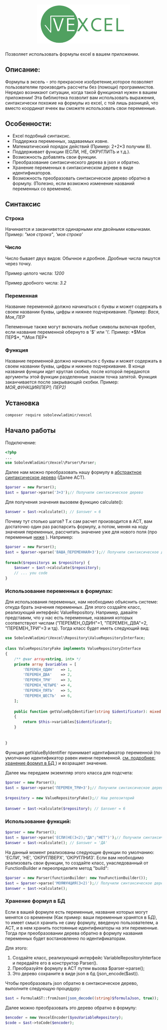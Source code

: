 <h1 align="center">
  <img src="./logo.png" alt="vexcel" width="300px">
</h1>
 Позволяет  использовать формулы excel в вашем приложении. 
 
## Описание:  
Формулы в эксель - это прекрасное изобретение,которое позволяет пользователям производить рассчеты без (помощи) программистов. Нередко возникают ситуации, когда такой функционал нужен в вашем приложении! Эта библиотека позволит вам использовать выражения, синтаксически похожие на формулы из excel, с той лишь разницей, что вместо координат ячеек вы сможете использовать свои переменные. 

 ## Особенности: 
  * Excel подобный  синтаксис. 
  * Поддержка переменных, задаваемых извне. 
  * Математический порядок действий (Пример: 2+2\*3 получим 8).
  * Поддерживает функции  (ЕСЛИ, НЕ, ОКРУГЛИТЬ и т.д.).
  * Возможность добавлять свои функции.
  * Преобразование синтаксического дерева в  json  и обратно.
  * Хранение переменных в синтаксическом дереве в виде идентификаторов. 
  * Возможность преобразовать синтаксическое дерево обратно в формулу. (Полезно, если возможно изменение названий переменных со временем).
    
## Синтаксис 
### Строка 
Начинается и заканчивется  одинарными или двойными ковычками. Пример: *"моя строка"*, *'моя строка'*

### Число  
Число бывает двух видов: Обычное и дробное. Дробные числа пишутся через точку.  

Пример целого числа: *1200*

Пример дробного числа: *3.2*

### Переменная 
Название переменной должно начинаться с буквы и может содержать в своем названии буквы, цифры и нижнее подчеркивание. 
Пример: *Вася*, *Моя_ПЕР* 

Пепеменные также могут включать любые символы включая пробел, если название переменной обернуто в '$' или '\'.
Пример: *$Моя ПЕР$*, *\Моя ПЕР\* 

### Функция 
Название переменной должно начинаться с буквы и может содержать в своем названии буквы, цифры и нижнее подчеркивание. В конце названия функции идет круглая скобка, после которой передаются аргументы этой функции разделенные знаком точка запятой. Функция заканчивается после закрывающей скобки. 
Пример: *МОЯ_ФУНКЦИЯ(ПЕР1; ПЕР2)*


## Установка 
```bash
composer require sobolevwladimir/vexcel
```

## Начало работы    

Подключение: 
```php
<?php
...
use SobolevWladimir\Vexcel\Parser\Parser;
```
Далее нам можно преобразовать нашу формулу в [абстрактное синтаксическое дерево](https://ru.wikipedia.org/wiki/Абстрактное_синтаксическое_дерево) (Далее АСТ). 

```php
$parser = new Parser();
$ast = $parser->parse('3+3');// Получили синтаксическое дерево
````
Для получения значения вызовем функцию calculate():
```php
$answer = $ast->calculate(); // $answer = 6
```
Почему тут столько шагов? Т.к сам расчет производится в АСТ, вам достаточно один раз распарсить формулу, а потом, меняя на ходу значения переменных, рассчитать значение уже для нового поля (про переменные [ниже](https://github.com/SobolevWladimir/vexcel/tree/logo#использование-переменных-в-формулах) ). 
Например: 
```php
$parser = new Parser();
$ast = $parser->parse('ВАША_ПЕРЕМЕННАЯ+3');// Получили синтаксическое дерево

foreach($repositorys as $repository) {
    $answer = $ast->calculate($repository);
    // ... you code
}
````

### Использование переменных в формулах: 
Для использования переменных, нам необходимо объяснить системе: откуда брать значения переменных. Для этого создайте класс, реализующий интерфейс ValueRepository.
Например, давайте представим, что у нас есть переменные, названия которых соответствуют числам ("ПЕРЕМЕН_ОДИН"=1, "ПЕРЕМЕН_ДВА"=2, "ПЕРЕМЕН_ТРИ"=3 и тд). Тогда класс будет иметь следующий вид: 
```php
use SobolevWladimir\Vexcel\Repository\ValueRepositoryInterface;

class ValueRepositoryFake implements ValueRepositoryInterface
{
    /** @var array<string, int> */
    private array $variables = [
        'ПЕРЕМЕН_ОДИН'   => 1,
        'ПЕРЕМЕН_ДВА'    => 2,
        'ПЕРЕМЕН_ТРИ'    => 3,
        'ПЕРЕМЕН_ЧЕТЫРЕ' => 4,
        'ПЕРЕМЕН_ПЯТЬ'   => 5,
        'ПЕРЕМЕН_ШЕСТЬ'  => 6,
    ];

    public function getValueByIdentifier(string $identificator): mixed
    {
        return $this->variables[$identificator];
    }

   
}
```
Функция getValueByIdentifier принимает идентификатор переменной  (по умолчанию идентификатор равен имени переменной. <a href="https://github.com/SobolevWladimir/vexcel/blob/logo/README.md#хранение-формул-в-бд"> cм. подробнее: хранение формул в БД </a> ) и возращает значение. 

Далее мы передаем экземпляр этого класса для подсчета: 
```php
$parser = new Parser();
$ast = $parser->parse('ПЕРЕМЕН_ТРИ+3');// Получили синтаксическое дерево

$repository = new ValueRepositoryFake();// Наш репозиторий

$answer = $ast->calculate($repository); // $answer = 6
```


### Использование функций:  

```php
$parser = new Parser();
$ast = $parser->parse('ЕСЛИ(НЕ(3<2);"ДА";"НЕТ")');// Получили синтаксическое дерево
$answer = $ast->calculate(); // $answer = 'ДА'
```
На данный момент реализованы следующие функции по умолчанию: 'ЕСЛИ', 'НЕ', 'ОКРУГЛВЕРХ', 'ОКРУГЛНИЗ'. Если вам необходимо реализовать свои функции, то создайте класс, унаследованный от FunctionBuilder и переопределите метод  "build":
```php
$parser = new Parser(functionBuilder: new YouFunctionBuilder());
$ast = $parser->parse('МОЯФУНЦИЯ(3<2)');// Получили синтаксическое дерево
$answer = $ast->calculate(); 
```

### Хранение формул в БД
Если в вашей формуле есть переменные, название которых могут менятся со временем (Как пример: ваши переменные хранятся в БД), то имеет смысл хранить не саму формулу, введеную пользователем,  а АСТ, и в нем хранить постоянные идентификаторы на эти переменные. Тогда при преобразовании дерева обратно в формулу названия переменных будет востановленно по идентификаторам. 

Для этого: 
1) Создайте класс, реализующий интерфейс VariableRepositoryInterface  и передайте его в конструктор Parser().
2) Преобразуйте формулу в АСТ путем вызова $parser->parse();
3) Это дерево сохраните в виде json в бд (json_encode($ast)).

Чтобы преобразовать json обратно в синтаксическое дерево, выполните следующую процедуру: 
```php
$ast = FormulaAST::fromJson(json_decode((string)$formulaJson, true)); 
```
Далее можно преобразовать это дерево обратно в формулу: 
 ```php
$encoder = new VexcelEncoder($youVariableRepository); 
$code = $ast->toCode($encoder); 
```
 
